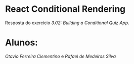 # React Conditional Rendering

Resposta do exercício *3.02: Building a Conditional Quiz App*.

# Alunos:

*Otavio Ferreira Clementino* e *Rafael de Medeiros Silva*
